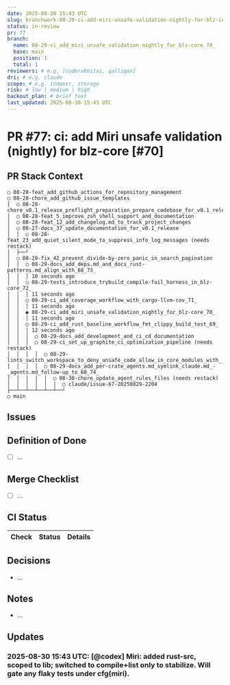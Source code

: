 ```yaml
---
date: 2025-08-30 15:43 UTC
slug: branchwork-08-29-ci-add-miri-unsafe-validation-nightly-for-blz-core-70
status: in-review
pr: 77
branch:
  name: 08-29-ci_add_miri_unsafe_validation_nightly_for_blz-core_70_
  base: main
  position: 1
  total: 1
reviewers: # e.g. [coderabbitai, galligan]
dri: # e.g. claude
scope: # e.g. indexer, storage
risk: # low | medium | high
backout_plan: # brief text
last_updated: 2025-08-30 15:43 UTC
---
```


# PR #77: ci: add Miri unsafe validation (nightly) for blz-core [#70]

## PR Stack Context

```text
◯ 08-28-feat_add_github_actions_for_repository_management
◯ 08-28-chore_add_github_issue_templates
│  ◯ 08-28-chore_v0.1_release_preflight_preparation_prepare_codebase_for_v0.1_release_by_organizing_and_validating_all_components
│  ◯ 08-28-feat_5_improve_zsh_shell_support_and_documentation
│  ◯ 08-28-feat_12_add_changelog.md_to_track_project_changes
│  ◯ 08-27-docs_37_update_documentation_for_v0.1_release
│  │  ◯ 08-28-feat_23_add_quiet_silent_mode_to_suppress_info_log_messages (needs restack)
│  ├──┘
│  ◯ 08-28-fix_42_prevent_divide-by-zero_panic_in_search_pagination
│  │  ◯ 08-29-docs_add_deps.md_and_docs_rust-patterns.md_align_with_68_73_
│  │  │ 10 seconds ago
│  │  ◯ 08-29-tests_introduce_trybuild_compile-fail_harness_in_blz-core_72_
│  │  │ 11 seconds ago
│  │  ◯ 08-29-ci_add_coverage_workflow_with_cargo-llvm-cov_71_
│  │  │ 11 seconds ago
│  │  ◉ 08-29-ci_add_miri_unsafe_validation_nightly_for_blz-core_70_
│  │  │ 11 seconds ago
│  │  ◯ 08-29-ci_add_rust_baseline_workflow_fmt_clippy_build_test_69_
│  │  │ 12 seconds ago
│  │  │  ◯ 08-29-docs_add_development_and_ci_cd_documentation
│  │  │  ◯ 08-29-ci_set_up_graphite_ci_optimization_pipeline (needs restack)
│  │  │  │  ◯ 08-29-lints_switch_workspace_to_deny_unsafe_code_allow_in_core_modules_with___safety_docs_75_
│  │  │  │  ◯ 08-29-docs_add_per-crate_agents.md_symlink_claude.md_-_agents.md_follow-up_to_68_74_
│  │  │  │  │  ◯ 08-30-chore_update_agent_rules_files (needs restack)
│  │  │  │  │  │  ◯ claude/issue-67-20250829-2204
├──┴──┴──┴──┴──┴──┘
◯ main
```

## Issues

## Definition of Done

- [ ] …

## Merge Checklist

- [ ] …

## CI Status

| Check | Status | Details |
|-------|--------|---------|

## Decisions

- …

## Notes

- …

## Updates

### 2025-08-30 15:43 UTC: [@codex] Miri: added rust-src, scoped to lib; switched to compile+list only to stabilize. Will gate any flaky tests under cfg(miri).
